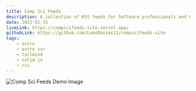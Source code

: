 ```yaml
---
title: Comp Sci Feeds
description: A collection of RSS feeds for Software professionals and Computer Science students. Made with Astro, Solid js, and Tailwind css.
date: 2023-01-31
liveLink: https://compscifeeds-site.vercel.app/
githubLink: https://github.com/LukeDavies12/compscifeeds-site
tags: 
    - astro
    - astro ssr
    - tailwind
    - solid js
    - rss
---
```


![Comp Sci Feeds Demo Image](/csf-img.png)